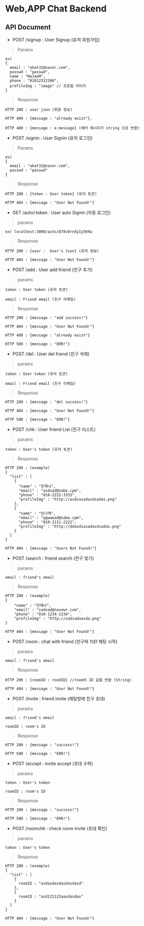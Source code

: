 # Web,APP Chat Backend


## API Document

* POST /signup : User Signup (유저 회원가입)

> Params

    ex)
    {
      email : "akat32@naver.com",
      passwd : "passwd",
      name : "NaJaeM",
      phone : "01012312300",
      profileImg : "image" // 프로필 이미지
    }

> Response

    HTTP 200 : user json (회원 정보)

    HTTP 409 : {message : "already exist"},

    HTTP 400 : {message : e.message} (에러 메시지가 string 으로 반환)

* POST /signin : User Signin (유저 로그인)

> Params

    ex)
    {
      email : "akat32@naver.com",
      passwd : "passwd"
    }
> Response

    HTTP 200 : {token : User token} (유저 토큰)

    HTTP 404 : {message : "User Not Found!"}

* GET /auto/:token : User auto Signin (자동 로그인)

> params

    ex) localhost:3000/auto/A78v8rnXyIySK9a

> Response

    HTTP 200 : {user :  User's Json} (유저 정보)

    HTTP 404 : {message : "User Not Found!"}

* POST /add : User add friend (친구 추가)

> params

    token : User token (유저 토큰)

    email : Friend email (친구 이메일)

> Response

    HTTP 200 : {message : "add success!"}

    HTTP 404 : {message : "User Not Found!"}

    HTTP 409 : {message : "already exist"}

    HTTP 500 : {message ; "ERR!"}

* POST /del : User del friend (친구 삭제)

> params

    token : User token (유저 토큰)

    email : Friend email (친구 이메일)

> Response

    HTTP 200 : {message : "del success!"}

    HTTP 404 : {message : "User Not Found!"}

    HTTP 500 : {message : "ERR!"}

* POST /chk : User friend List (친구 리스트)

> params

    token : User's token (유저 토큰)

> Response

    HTTP 200 : (example)
    {
      "list" : [
        {
          "name" : "민재나",
          "email" : "asdsad@nabe.cpm",
          "phone" : "010-2222-3333",
          "profileImg" : "http://asdsasadasdsadas.png"
        },
        {
          "name" : "민나재",
          "email" : "qqwwead@nabe.cpm",
          "phone" : "010-1111-2222",
          "profileImg" : "http://ddasdsasadasdsadas.png"
        }
      ]
    }

    HTTP 404 : {message : "Users Not Found!"}

* POST /search : friend search (친구 찾기)

> params

    email : friend's email

> Response

    HTTP 200 : (example)
    {
        "name" : "민재나",
        "email" : "sadsad@navewr.com",
        "phone" : "010-1234-1234",
        "profileImg" : "http://sadsadaasda.png"
    }

    HTTP 404 : {message : "User Not Found!"}

* POST /room : chat with friend (친구와 1대1 채팅 시작)

> params

    email : friend's email

> Response

    HTTP 200 : {roomID : roodID} //room의 ID 값을 반환 (String)

    HTTP 404 : {message : "User Not Found!"}

* POST /invite : friend invite (채팅방에 친구 초대)

> params

    email : friend's email

    roomID : room's ID

> Response

    HTTP 200 : {message : "success!"}

    HTTP 500 : {message : "ERR!"}

* POST /accept : invite accept (초대 수락)

> params

    token : User's token

    roomID : room's ID

> Response

    HTTP 200 : {message : "success!"}

    HTTP 500 : {message : "ERR!"}

* POST /roomchk : check room invite (초대 확인)

> params

    token : User's token

> Response

    HTTP 200 : (example)
    {
      "list" : [
        {
          roomID : "asdasdasdasdasdasd"
        },
        {
          roomID : "asd121123aasdasdas"
        }
      ]
    }

    HTTP 404 : {message : "User Not Found!"}
